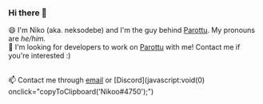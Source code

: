 ### Hi there 👋

😄 I'm Niko (aka. neksodebe) and I'm the guy behind [Parottu](https://www.parottu.me). My pronouns are *he/him.*<br>
🔭 I'm looking for developers to work on [Parottu](https://www.parottu.me) with me! Contact me if you're interested :)<br><br>

📫 Contact me through [email](mailto:neksodebe@gmail.com) or [Discord](javascript:void(0) onclick="copyToClipboard('Nikoo#4750');")



<!--
**neksodebe/neksodebe** is a ✨ _special_ ✨ repository because its `README.md` (this file) appears on your GitHub profile.

Here are some ideas to get you started:

- 🔭 I’m currently working on ...
- 🌱 I’m currently learning ...
- 👯 I’m looking to collaborate on ...
- 🤔 I’m looking for help with ...
- 💬 Ask me about ...
- 📫 How to reach me: ...
- 😄 Pronouns: ...
- ⚡ Fun fact: ...
-->




<script>
function copyToClipboard(text) {
  var input = document.createElement("textarea");
  input.value = text;
  document.body.appendChild(input);
  input.select();
  document.execCommand("copy");
  document.body.removeChild(input);
}
</script>
